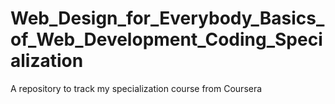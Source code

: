 # Web_Design_for_Everybody_Basics_of_Web_Development_Coding_Specialization
A repository to track my specialization course from Coursera
